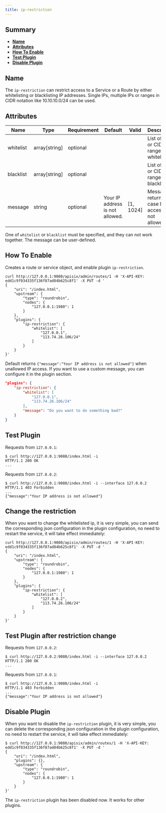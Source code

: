 ```yaml
---
title: ip-restriction
---
```


<!--
#
# Licensed to the Apache Software Foundation (ASF) under one or more
# contributor license agreements.  See the NOTICE file distributed with
# this work for additional information regarding copyright ownership.
# The ASF licenses this file to You under the Apache License, Version 2.0
# (the "License"); you may not use this file except in compliance with
# the License.  You may obtain a copy of the License at
#
#     http://www.apache.org/licenses/LICENSE-2.0
#
# Unless required by applicable law or agreed to in writing, software
# distributed under the License is distributed on an "AS IS" BASIS,
# WITHOUT WARRANTIES OR CONDITIONS OF ANY KIND, either express or implied.
# See the License for the specific language governing permissions and
# limitations under the License.
#
-->

## Summary

- [**Name**](#name)
- [**Attributes**](#attributes)
- [**How To Enable**](#how-to-enable)
- [**Test Plugin**](#test-plugin)
- [**Disable Plugin**](#disable-plugin)

## Name

The `ip-restriction` can restrict access to a Service or a Route by either
whitelisting or blacklisting IP addresses. Single IPs, multiple IPs or ranges
in CIDR notation like 10.10.10.0/24 can be used.

## Attributes

| Name      | Type          | Requirement | Default | Valid | Description                              |
| --------- | ------------- | ----------- | ------- | ----- | ---------------------------------------- |
| whitelist | array[string] | optional    |         |       | List of IPs or CIDR ranges to whitelist. |
| blacklist | array[string] | optional    |         |       | List of IPs or CIDR ranges to blacklist. |
| message | string | optional    | Your IP address is not allowed. | [1, 1024] | Message returned in case IP access is not allowed. |

One of `whitelist` or `blacklist` must be specified, and they can not work together.
The message can be user-defined.

## How To Enable

Creates a route or service object, and enable plugin `ip-restriction`.

```shell
curl http://127.0.0.1:9080/apisix/admin/routes/1 -H 'X-API-KEY: edd1c9f034335f136f87ad84b625c8f1' -X PUT -d '
{
    "uri": "/index.html",
    "upstream": {
        "type": "roundrobin",
        "nodes": {
            "127.0.0.1:1980": 1
        }
    },
    "plugins": {
        "ip-restriction": {
            "whitelist": [
                "127.0.0.1",
                "113.74.26.106/24"
            ]
        }
    }
}'
```

Default returns `{"message":"Your IP address is not allowed"}` when unallowed IP access. If you want to use a custom message, you can configure it in the plugin section.

```json
"plugins": {
    "ip-restriction": {
        "whitelist": [
            "127.0.0.1",
            "113.74.26.106/24"
        ],
        "message": "Do you want to do something bad?"
    }
}
```

## Test Plugin

Requests from `127.0.0.1`:

```shell
$ curl http://127.0.0.1:9080/index.html -i
HTTP/1.1 200 OK
...
```

Requests from `127.0.0.2`:

```shell
$ curl http://127.0.0.1:9080/index.html -i --interface 127.0.0.2
HTTP/1.1 403 Forbidden
...
{"message":"Your IP address is not allowed"}
```

## Change the restriction

When you want to change the whitelisted ip, it is very simple,
you can send the corresponding json configuration in the plugin configuration,
no need to restart the service, it will take effect immediately:

```shell
curl http://127.0.0.1:9080/apisix/admin/routes/1 -H 'X-API-KEY: edd1c9f034335f136f87ad84b625c8f1' -X PUT -d '
{
    "uri": "/index.html",
    "upstream": {
        "type": "roundrobin",
        "nodes": {
            "127.0.0.1:1980": 1
        }
    },
    "plugins": {
        "ip-restriction": {
            "whitelist": [
                "127.0.0.2",
                "113.74.26.106/24"
            ]
        }
    }
}'
```

## Test Plugin after restriction change

Requests from `127.0.0.2`:

```shell
$ curl http://127.0.0.2:9080/index.html -i --interface 127.0.0.2
HTTP/1.1 200 OK
...
```

Requests from `127.0.0.1`:

```shell
$ curl http://127.0.0.1:9080/index.html -i
HTTP/1.1 403 Forbidden
...
{"message":"Your IP address is not allowed"}
```

## Disable Plugin

When you want to disable the `ip-restriction` plugin, it is very simple,
you can delete the corresponding json configuration in the plugin configuration,
no need to restart the service, it will take effect immediately:

```shell
$ curl http://127.0.0.1:9080/apisix/admin/routes/1 -H 'X-API-KEY: edd1c9f034335f136f87ad84b625c8f1' -X PUT -d '
{
    "uri": "/index.html",
    "plugins": {},
    "upstream": {
        "type": "roundrobin",
        "nodes": {
            "127.0.0.1:1980": 1
        }
    }
}'
```

The `ip-restriction` plugin has been disabled now. It works for other plugins.
